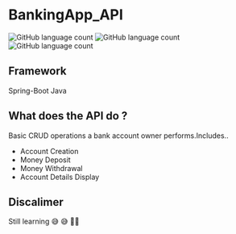 # BankingApp_API

![GitHub language count](https://img.shields.io/github/languages/count/austinokari1998/BankingApp_API?color=yellow&label=language&logo=java&style=plastic)                ![GitHub language count](https://img.shields.io/github/languages/count/austinokari1998/BankingApp_API?color=green&label=Database&logo=mySQL&style=plastic)                  ![GitHub language count](https://img.shields.io/github/languages/count/austinokari1998/BankingApp_API?color=green&label=framework&logo=spring&style=plastic)
## Framework
Spring-Boot Java 
## What does the API do ?
Basic CRUD operations a bank account owner performs.Includes..
- Account Creation
- Money Deposit 
- Money Withdrawal
- Account Details Display
## Discalimer
Still learning :sweat_smile: :sweat_smile: :dart::dart:
